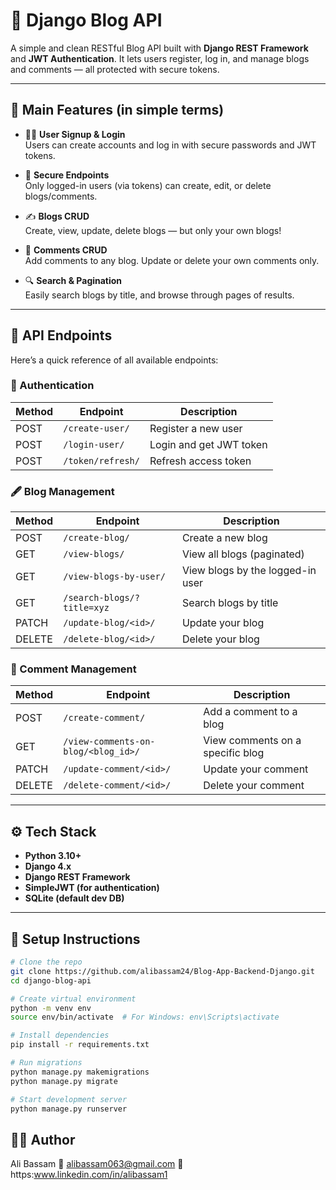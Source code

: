# 📝 Django Blog API

A simple and clean RESTful Blog API built with **Django REST Framework** and **JWT Authentication**. It lets users register, log in, and manage blogs and comments — all protected with secure tokens.

---

## 🚀 Main Features (in simple terms)

- 🧑‍💻 **User Signup & Login**  
  Users can create accounts and log in with secure passwords and JWT tokens.

- 🔐 **Secure Endpoints**  
  Only logged-in users (via tokens) can create, edit, or delete blogs/comments.

- ✍️ **Blogs CRUD**  
  Create, view, update, delete blogs — but only your own blogs!

- 💬 **Comments CRUD**  
  Add comments to any blog. Update or delete your own comments only.

- 🔍 **Search & Pagination**  
  Easily search blogs by title, and browse through pages of results.

---

## 📂 API Endpoints

Here’s a quick reference of all available endpoints:

### 🔑 Authentication

| Method | Endpoint             | Description                  |
|--------|----------------------|------------------------------|
| POST   | `/create-user/`      | Register a new user          |
| POST   | `/login-user/`       | Login and get JWT token      |
| POST   | `/token/refresh/`    | Refresh access token         |

### 🖋 Blog Management

| Method | Endpoint                         | Description                     |
|--------|----------------------------------|---------------------------------|
| POST   | `/create-blog/`                  | Create a new blog               |
| GET    | `/view-blogs/`                   | View all blogs (paginated)      |
| GET    | `/view-blogs-by-user/`           | View blogs by the logged-in user|
| GET    | `/search-blogs/?title=xyz`       | Search blogs by title           |
| PATCH  | `/update-blog/<id>/`             | Update your blog                |
| DELETE | `/delete-blog/<id>/`             | Delete your blog                |

### 💬 Comment Management

| Method | Endpoint                                | Description                       |
|--------|-----------------------------------------|-----------------------------------|
| POST   | `/create-comment/`                      | Add a comment to a blog           |
| GET    | `/view-comments-on-blog/<blog_id>/`     | View comments on a specific blog  |
| PATCH  | `/update-comment/<id>/`                 | Update your comment               |
| DELETE | `/delete-comment/<id>/`                 | Delete your comment               |

---

## ⚙️ Tech Stack

- **Python 3.10+**
- **Django 4.x**
- **Django REST Framework**
- **SimpleJWT (for authentication)**
- **SQLite (default dev DB)**

---
## 🔧 Setup Instructions

```bash
# Clone the repo
git clone https://github.com/alibassam24/Blog-App-Backend-Django.git
cd django-blog-api

# Create virtual environment
python -m venv env
source env/bin/activate  # For Windows: env\Scripts\activate

# Install dependencies
pip install -r requirements.txt

# Run migrations
python manage.py makemigrations
python manage.py migrate

# Start development server
python manage.py runserver
```

## 🙋‍♂️ Author
Ali Bassam
📧 alibassam063@gmail.com
🔗 https:www.linkedin.com/in/alibassam1
